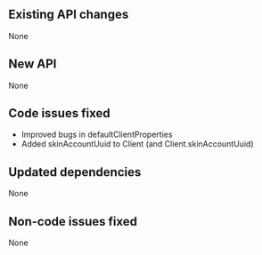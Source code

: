 ## Existing API changes
None

## New API
None

## Code issues fixed
* Improved bugs in defaultClientProperties
* Added skinAccountUuid to Client (and Client.skinAccountUuid)

## Updated dependencies
None

## Non-code issues fixed
None